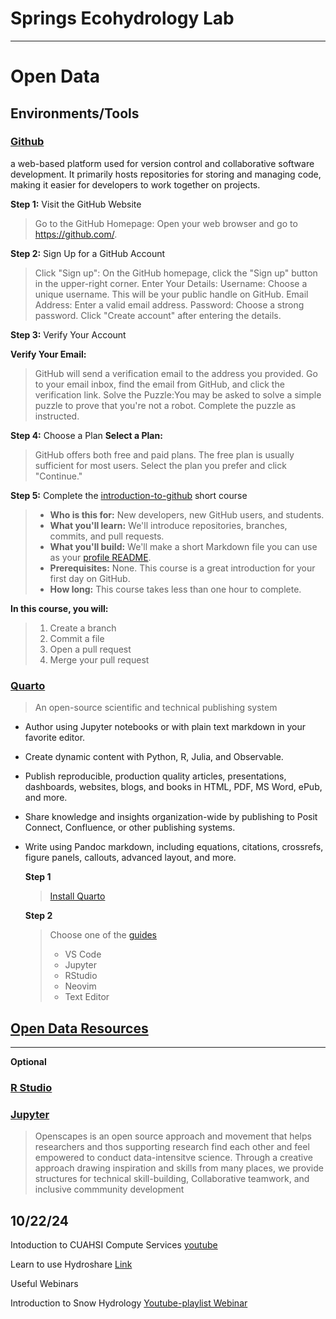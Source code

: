 # Springs Ecohydrology Lab 

---
# Open Data

## Environments/Tools

### [Github](https://github.com/)

 a web-based platform used for version control and collaborative software development. It primarily hosts repositories for storing and managing code, making it easier for developers to work together on projects.

**Step 1:** Visit the GitHub Website

> Go to the GitHub Homepage:
> Open your web browser and go to https://github.com/.

**Step 2:** Sign Up for a GitHub Account

> Click "Sign up":
> On the GitHub homepage, click the "Sign up" button in the upper-right corner.
> Enter Your Details:
 Username: Choose a unique username. This will be your public handle on GitHub.
 Email Address: Enter a valid email address.
 Password: Choose a strong password.
 Click "Create account" after entering the details.

**Step 3:** Verify Your Account

**Verify Your Email:**
>  GitHub will send a verification email to the address you provided. Go to your email inbox, find the email from GitHub, and click the verification link.
>  Solve the Puzzle:You may be asked to solve a simple puzzle to prove that you're not a robot. Complete the puzzle as instructed.

**Step 4:** Choose a Plan
**Select a Plan:**
> GitHub offers both free and paid plans. The free plan is usually sufficient for most users.
> Select the plan you prefer and click "Continue."

**Step 5:** Complete the [introduction-to-github](https://github.com/skills/introduction-to-github) short course 

> * **Who is this for:** New developers, new GitHub users, and students.
> * **What you'll learn:** We'll introduce repositories, branches, commits, and pull requests.
> * **What you'll build:** We'll make a short Markdown file you can use as your [profile README](https://docs.github.com/account-and-profile/setting-up-and-managing-your-github-profile/customizing-your-profile/managing-your-profile-readme).
> * **Prerequisites:** None. This course is a great introduction for your first day on GitHub.
> * **How long:** This course takes less than one hour to complete.

**In this course, you will:**

> 1. Create a branch
> 2. Commit a file
> 3. Open a pull request
> 4. Merge your pull request

### [Quarto](https://quarto.org/)

> An open-source scientific and technical publishing system

* Author using Jupyter notebooks or with plain text markdown in your favorite editor.
* Create dynamic content with Python, R, Julia, and Observable.
* Publish reproducible, production quality articles, presentations, dashboards, websites, blogs, and books in HTML, PDF, MS Word, ePub, and more.
* Share knowledge and insights organization-wide by publishing to Posit Connect, Confluence, or other publishing systems.
* Write using Pandoc markdown, including equations, citations, crossrefs, figure panels, callouts, advanced layout, and more.

  **Step 1**
  > [Install Quarto](https://quarto.org/docs/get-started/)

  **Step 2**
  > Choose one of the [guides](https://quarto.org/docs/get-started/)
  > * VS Code
  > * Jupyter
  > * RStudio
  > * Neovim
  > * Text Editor


## [Open Data Resources](https://github.com/Ryan3Lima/SpringerLabNAU/wiki/Open-Data-Resources)

---
**Optional**

### [R Studio](https://posit.co/download/rstudio-desktop/)

### [Jupyter](https://jupyter.org/)

> Openscapes is an open source approach and movement that helps researchers and thos supporting research find each other and feel empowered to conduct data-intensitve science. Through a creative approach drawing inspiration and skills from many places, we provide structures for technical skill-building, Collaborative teamwork, and inclusive commmunity development

## 10/22/24

Intoduction to CUAHSI Compute Services [youtube](https://www.youtube.com/watch?v=Aef5knOhniE)

Learn to use Hydroshare [Link](https://help.hydroshare.org/introduction-to-hydroshare/getting-started/) 

Useful Webinars

Introduction to Snow Hydrology [Youtube-playlist Webinar](https://www.youtube.com/playlist?list=PLPG5Ed5L1SY75EWjjsys_PFCxkgz5LFwZ)



